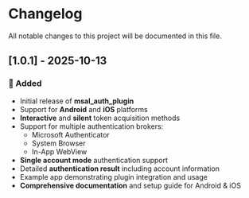 # Changelog

All notable changes to this project will be documented in this file.

## [1.0.1] - 2025-10-13

### 🚀 Added
- Initial release of **msal_auth_plugin**  
- Support for **Android** and **iOS** platforms  
- **Interactive** and **silent** token acquisition methods  
- Support for multiple authentication brokers:  
  - Microsoft Authenticator  
  - System Browser  
  - In-App WebView  
- **Single account mode** authentication support  
- Detailed **authentication result** including account information  
- Example app demonstrating plugin integration and usage  
- **Comprehensive documentation** and setup guide for Android & iOS
